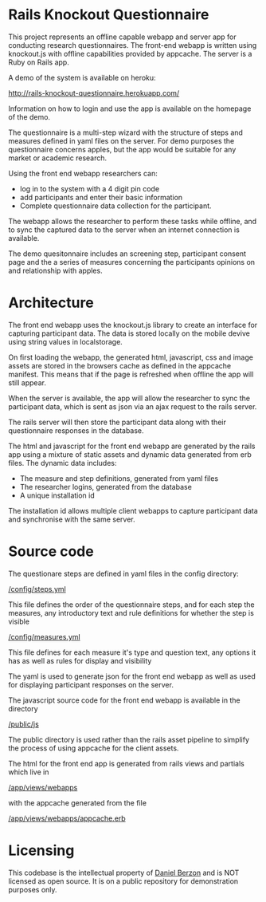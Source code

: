 # Rails Knockout Questionnaire

This project represents an offline capable webapp and server app for conducting research questionnaires. The front-end webapp is written using knockout.js with offline capabilities provided by appcache. The server is a Ruby on Rails app.

A demo of the system is available on heroku: 

http://rails-knockout-questionnaire.herokuapp.com/

Information on how to login and use the app is available on the homepage of the demo.

The questionnaire is a multi-step wizard with the structure of steps and measures defined in yaml files on the server. For demo purposes the questionnaire concerns apples, but the app would be suitable for any market or academic research.

Using the front end webapp researchers can:

- log in to the system with a 4 digit pin code
- add participants and enter their basic information
- Complete questionnaire data collection for the participant.

The webapp allows the researcher to perform these tasks while offline, and to sync the captured data to the server when an internet connection is available.

The demo quesitonnaire includes an screening step, participant consent page and the a series of measures concerning the participants opinions on and relationship with apples.

# Architecture

The front end webapp uses the knockout.js library to create an interface for capturing participant data. The data is stored locally on the mobile devive using string values in localstorage.

On first loading the webapp, the generated html, javascript, css and image assets are stored in the browsers cache as defined in the appcache manifest. This means that if the page is refreshed when offline the app will still appear.

When the server is available, the app will allow the researcher to sync the participant data, which is sent as json via an ajax request to the rails server.

The rails server will then store the participant data along with their questionnaire responses in the database.

The html and javascript for the front end webapp are generated by the rails app using a mixture of static assets and dynamic data generated from erb files. The dynamic data includes:

- The measure and step definitions, generated from yaml files
- The researcher logins, generated from the database
- A unique installation id

The installation id allows multiple client webapps to capture participant data and synchronise with the same server.


# Source code

The questionare steps are defined in yaml files in the config directory:

[/config/steps.yml](config/steps.yml)

This file defines the order of the questionnaire steps, and for each step the measures, any introductory text and rule definitions for whether the step is visible

[/config/measures.yml](config/measures.yml)

This file defines for each measure it's type and question text, any options it has as well as rules for display and visibility

The yaml is used to generate json for the front end webapp as well as used for displaying participant responses on the server.

The javascript source code for the front end webapp is available in the directory

[/public/js](public/js)

The public directory is used rather than the rails asset pipeline to simplify the process of using appcache for the client assets.

The html for the front end app is generated from rails views and partials which live in

[/app/views/webapps](app/views/webapps)

with the appcache generated from the file

[/app/views/webapps/appcache.erb](app/views/webapps/appcache.erb)

# Licensing

This codebase is the intellectual property of [Daniel Berzon](mailto:danny@berzon.io) and is NOT licensed as open source. It is on a public repository for demonstration purposes only.

